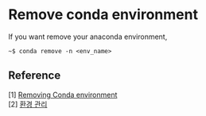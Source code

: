# Remove conda environment
If you want remove your anaconda environment,
```
~$ conda remove -n <env_name>
```
## Reference
\[1\] [Removing Conda environment](https://stackoverflow.com/questions/49127834/removing-conda-environment) <br>
\[2\] [환경 관리](https://veranostech.github.io/docs-korean-conda-docs/docs/build/html/user-guide/tasks/manage-environments_ko.html)